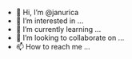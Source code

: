- 👋 Hi, I’m @janurica
- 👀 I’m interested in ...
- 🌱 I’m currently learning ...
- 💞️ I’m looking to collaborate on ...
- 📫 How to reach me ...

<!---
janurica/janurica is a ✨ special ✨ repository because its `README.md` (this file) appears on your GitHub profile.
You can click the Preview link to take a look at your changes.
--->
